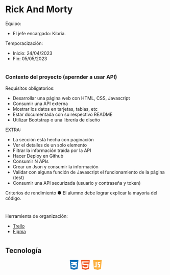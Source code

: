 # Rick And Morty

Equipo:
+ El jefe encargado: Kibria.



Temporacización:
 + Inicio: 24/04/2023
 + Fin: 05/05/2023
 
#
### Contexto del proyecto (apernder a usar API)
Requisitos obligatorios:
* Desarrollar una página web con HTML, CSS, Javascript
* Consumir una API externa
* Mostrar los datos en tarjetas, tablas, etc
* Estar documentada con su respectivo README
* Utilizar Bootstrap o una librería de diseño

EXTRA:
* La sección está hecha con paginación
* Ver el detalles de un solo elemento
* Filtrar la información traída por la API
* Hacer Deploy en Github
* Consumir N APIs
* Crear un Json y consumir la información
* Validar con alguna función de Javascript el funcionamiento de la página (test)
* Consumir una API securizada (usuario y contraseña y token)

Criterios de rendimiento
● El alumno debe lograr explicar la mayoría del código.


#


Herramienta de organización:
+ [Trello]( https://trello.com/b/YGoGUCS4/consumo-de-una-api )
+ [Figma]( https://www.figma.com/file/P6Z2RGZVuZnqTZygjqu7Zu/Consumo-de-una-APInode-id=0-1&t=ZC0665siiBlLaDw7-0 )


#
## Tecnología
<div>
<p style = 'text-align:center;'>
<img src="img/tecnologia.jpg" width="20%">

</p>
</div>